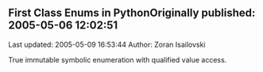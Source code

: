 ## First Class Enums in PythonOriginally published: 2005-05-06 12:02:51 
Last updated: 2005-05-09 16:53:44 
Author: Zoran Isailovski 
 
True immutable symbolic enumeration with qualified value access.